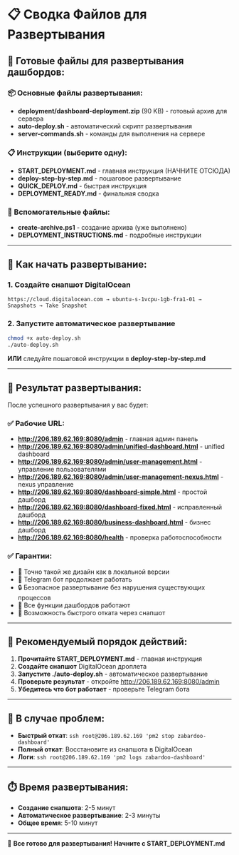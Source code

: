 # 📋 Сводка Файлов для Развертывания

## 🎯 Готовые файлы для развертывания дашбордов:

### 📦 Основные файлы развертывания:
- **deployment/dashboard-deployment.zip** (90 KB) - готовый архив для сервера
- **auto-deploy.sh** - автоматический скрипт развертывания
- **server-commands.sh** - команды для выполнения на сервере

### 📋 Инструкции (выберите одну):
- **START_DEPLOYMENT.md** - главная инструкция (НАЧНИТЕ ОТСЮДА)
- **deploy-step-by-step.md** - пошаговое развертывание
- **QUICK_DEPLOY.md** - быстрая инструкция
- **DEPLOYMENT_READY.md** - финальная сводка

### 🔧 Вспомогательные файлы:
- **create-archive.ps1** - создание архива (уже выполнено)
- **DEPLOYMENT_INSTRUCTIONS.md** - подробные инструкции

---

## 🚀 Как начать развертывание:

### 1. Создайте снапшот DigitalOcean
```
https://cloud.digitalocean.com → ubuntu-s-1vcpu-1gb-fra1-01 → Snapshots → Take Snapshot
```

### 2. Запустите автоматическое развертывание
```bash
chmod +x auto-deploy.sh
./auto-deploy.sh
```

**ИЛИ** следуйте пошаговой инструкции в **deploy-step-by-step.md**

---

## 📱 Результат развертывания:

После успешного развертывания у вас будет:

### ✅ Рабочие URL:
- **http://206.189.62.169:8080/admin** - главная админ панель
- **http://206.189.62.169:8080/admin/unified-dashboard.html** - unified dashboard
- **http://206.189.62.169:8080/admin/user-management.html** - управление пользователями
- **http://206.189.62.169:8080/admin/user-management-nexus.html** - nexus управление
- **http://206.189.62.169:8080/dashboard-simple.html** - простой дашборд
- **http://206.189.62.169:8080/dashboard-fixed.html** - исправленный дашборд
- **http://206.189.62.169:8080/business-dashboard.html** - бизнес дашборд
- **http://206.189.62.169:8080/health** - проверка работоспособности

### ✅ Гарантии:
- 🎨 Точно такой же дизайн как в локальной версии
- 🤖 Telegram бот продолжает работать
- 🔒 Безопасное развертывание без нарушения существующих процессов
- 📱 Все функции дашбордов работают
- 🔄 Возможность быстрого отката через снапшот

---

## 🎯 Рекомендуемый порядок действий:

1. **Прочитайте START_DEPLOYMENT.md** - главная инструкция
2. **Создайте снапшот** DigitalOcean дроплета
3. **Запустите ./auto-deploy.sh** - автоматическое развертывание
4. **Проверьте результат** - откройте http://206.189.62.169:8080/admin
5. **Убедитесь что бот работает** - проверьте Telegram бота

---

## 🚨 В случае проблем:

- **Быстрый откат**: `ssh root@206.189.62.169 'pm2 stop zabardoo-dashboard'`
- **Полный откат**: Восстановите из снапшота в DigitalOcean
- **Логи**: `ssh root@206.189.62.169 'pm2 logs zabardoo-dashboard'`

---

## ⏱️ Время развертывания:
- **Создание снапшота**: 2-5 минут
- **Автоматическое развертывание**: 2-3 минуты
- **Общее время**: 5-10 минут

---

🎉 **Все готово для развертывания! Начните с START_DEPLOYMENT.md**